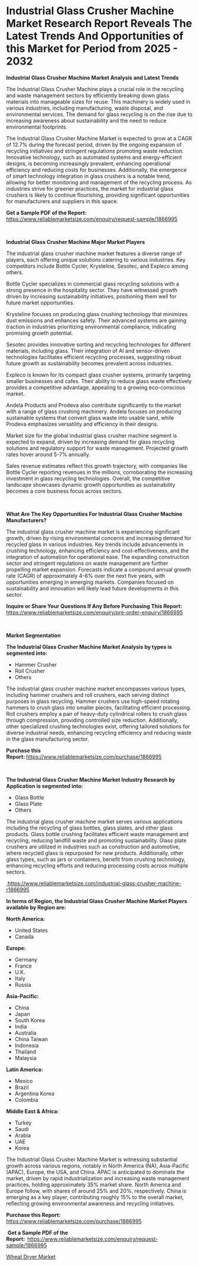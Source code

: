 <p><h1>Industrial Glass Crusher Machine Market Research Report Reveals The Latest Trends And Opportunities of this Market for Period from 2025 - 2032</h1></p><p><strong>Industrial Glass Crusher Machine Market Analysis and Latest Trends</strong></p>
<p><p>The Industrial Glass Crusher Machine plays a crucial role in the recycling and waste management sectors by efficiently breaking down glass materials into manageable sizes for reuse. This machinery is widely used in various industries, including manufacturing, waste disposal, and environmental services. The demand for glass recycling is on the rise due to increasing awareness about sustainability and the need to reduce environmental footprints.</p><p>The Industrial Glass Crusher Machine Market is expected to grow at a CAGR of 12.7% during the forecast period, driven by the ongoing expansion of recycling initiatives and stringent regulations promoting waste reduction. Innovative technology, such as automated systems and energy-efficient designs, is becoming increasingly prevalent, enhancing operational efficiency and reducing costs for businesses. Additionally, the emergence of smart technology integration in glass crushers is a notable trend, allowing for better monitoring and management of the recycling process. As industries strive for greener practices, the market for industrial glass crushers is likely to continue flourishing, providing significant opportunities for manufacturers and suppliers in this space.</p></p>
<p><strong>Get a Sample PDF of the Report:&nbsp;</strong> <a href="https://www.reliablemarketsize.com/enquiry/request-sample/1866995?utm_campaign=2993&utm_medium=2&utm_source=Github&utm_content=ia&utm_term=11042025&utm_id=industrial-glass-crusher-machine">https://www.reliablemarketsize.com/enquiry/request-sample/1866995</a></p>
<p>&nbsp;</p>
<p><strong>Industrial Glass Crusher Machine Major Market Players</strong></p>
<p><p>The industrial glass crusher machine market features a diverse range of players, each offering unique solutions catering to various industries. Key competitors include Bottle Cycler, Krysteline, Sesotec, and Expleco among others.</p><p>Bottle Cycler specializes in commercial glass recycling solutions with a strong presence in the hospitality sector. They have witnessed growth driven by increasing sustainability initiatives, positioning them well for future market opportunities.</p><p>Krysteline focuses on producing glass crushing technology that minimizes dust emissions and enhances safety. Their advanced systems are gaining traction in industries prioritizing environmental compliance, indicating promising growth potential.</p><p>Sesotec provides innovative sorting and recycling technologies for different materials, including glass. Their integration of AI and sensor-driven technologies facilitates efficient recycling processes, suggesting robust future growth as sustainability becomes prevalent across industries.</p><p>Expleco is known for its compact glass crusher systems, primarily targeting smaller businesses and cafes. Their ability to reduce glass waste effectively provides a competitive advantage, appealing to a growing eco-conscious market.</p><p>Andela Products and Prodeva also contribute significantly to the market with a range of glass crushing machinery. Andela focuses on producing sustainable systems that convert glass waste into usable sand, while Prodeva emphasizes versatility and efficiency in their designs.</p><p>Market size for the global industrial glass crusher machine segment is expected to expand, driven by increasing demand for glass recycling solutions and regulatory support for waste management. Projected growth rates hover around 5-7% annually.</p><p>Sales revenue estimates reflect this growth trajectory, with companies like Bottle Cycler reporting revenues in the millions, corroborating the increasing investment in glass recycling technologies. Overall, the competitive landscape showcases dynamic growth opportunities as sustainability becomes a core business focus across sectors.</p></p>
<p>&nbsp;</p>
<p><strong>What Are The Key Opportunities For Industrial Glass Crusher Machine Manufacturers?</strong></p>
<p><p>The industrial glass crusher machine market is experiencing significant growth, driven by rising environmental concerns and increasing demand for recycled glass in various industries. Key trends include advancements in crushing technology, enhancing efficiency and cost-effectiveness, and the integration of automation for operational ease. The expanding construction sector and stringent regulations on waste management are further propelling market expansion. Forecasts indicate a compound annual growth rate (CAGR) of approximately 4-6% over the next five years, with opportunities emerging in emerging markets. Companies focused on sustainability and innovation will likely lead future developments in this sector.</p></p>
<p><strong>Inquire or Share Your Questions If Any Before Purchasing This Report:</strong> <a href="https://www.reliablemarketsize.com/enquiry/pre-order-enquiry/1866995?utm_campaign=2993&utm_medium=2&utm_source=Github&utm_content=ia&utm_term=11042025&utm_id=industrial-glass-crusher-machine">https://www.reliablemarketsize.com/enquiry/pre-order-enquiry/1866995</a></p>
<p>&nbsp;</p>
<p><strong>Market Segmentation</strong></p>
<p><strong>The Industrial Glass Crusher Machine Market Analysis by types is segmented into:</strong></p>
<p><ul><li>Hammer Crusher</li><li>Roll Crusher</li><li>Others</li></ul></p>
<p><p>The industrial glass crusher machine market encompasses various types, including hammer crushers and roll crushers, each serving distinct purposes in glass recycling. Hammer crushers use high-speed rotating hammers to crush glass into smaller pieces, facilitating efficient processing. Roll crushers employ a pair of heavy-duty cylindrical rollers to crush glass through compression, providing controlled size reduction. Additionally, other specialized crushing technologies exist, offering tailored solutions for diverse industrial needs, enhancing recycling efficiency and reducing waste in the glass manufacturing sector.</p></p>
<p><strong>Purchase this Report:&nbsp;</strong><a href="https://www.reliablemarketsize.com/purchase/1866995?utm_campaign=2993&utm_medium=2&utm_source=Github&utm_content=ia&utm_term=11042025&utm_id=industrial-glass-crusher-machine">https://www.reliablemarketsize.com/purchase/1866995</a></p>
<p>&nbsp;</p>
<p><strong>The Industrial Glass Crusher Machine Market Industry Research by Application is segmented into:</strong></p>
<p><ul><li>Glass Bottle</li><li>Glass Plate</li><li>Others</li></ul></p>
<p><p>The industrial glass crusher machine market serves various applications including the recycling of glass bottles, glass plates, and other glass products. Glass bottle crushing facilitates efficient waste management and recycling, reducing landfill waste and promoting sustainability. Glass plate crushers are utilized in industries such as construction and automotive, where recycled glass is repurposed for new products. Additionally, other glass types, such as jars or containers, benefit from crushing technology, enhancing recycling efforts and reducing processing costs across multiple sectors.</p></p>
<p><a href="https://www.reliablemarketsize.com/industrial-glass-crusher-machine-r1866995?utm_campaign=2993&utm_medium=2&utm_source=Github&utm_content=ia&utm_term=11042025&utm_id=industrial-glass-crusher-machine">&nbsp;https://www.reliablemarketsize.com/industrial-glass-crusher-machine-r1866995</a></p>
<p><strong>In terms of Region, the Industrial Glass Crusher Machine Market Players available by Region are:</strong></p>
<p>
    <p> <strong> North America: </strong>
        <ul>
            <li>United States</li>
            <li>Canada</li>
        </ul>
        </p> 
    <p> <strong> Europe: </strong>
        <ul>
            <li>Germany</li>
            <li>France</li>
            <li>U.K.</li>
            <li>Italy</li>
            <li>Russia</li>
        </ul>
        </p> 
    <p> <strong> Asia-Pacific: </strong>
        <ul>
            <li>China</li>
            <li>Japan</li>
            <li>South Korea</li>
            <li>India</li>
            <li>Australia</li>
            <li>China Taiwan</li>
            <li>Indonesia</li>
            <li>Thailand</li>
            <li>Malaysia</li>
        </ul>
        </p> 
    <p> <strong> Latin America: </strong>
        <ul>
            <li>Mexico</li>
            <li>Brazil</li>
            <li>Argentina Korea</li>
            <li>Colombia</li>
        </ul>
        </p> 
    <p> <strong> Middle East & Africa: </strong>
        <ul>
            <li>Turkey</li>
            <li>Saudi</li>
            <li>Arabia</li>
            <li>UAE</li>
            <li>Korea</li>
        </ul>
    </p>
    </p>
<p><p>The Industrial Glass Crusher Machine Market is witnessing substantial growth across various regions, notably in North America (NA), Asia-Pacific (APAC), Europe, the USA, and China. APAC is anticipated to dominate the market, driven by rapid industrialization and increasing waste management practices, holding approximately 35% market share. North America and Europe follow, with shares of around 25% and 20%, respectively. China is emerging as a key player, contributing roughly 15% to the overall market, reflecting growing environmental awareness and recycling initiatives.</p></p>
<p><strong>Purchase this Report: </strong><a href="https://www.reliablemarketsize.com/purchase/1866995?utm_campaign=2993&utm_medium=2&utm_source=Github&utm_content=ia&utm_term=11042025&utm_id=industrial-glass-crusher-machine">https://www.reliablemarketsize.com/purchase/1866995</a></p>
<p>&nbsp;<strong>Get a Sample PDF of the Report:&nbsp;&nbsp;</strong><a href="https://www.reliablemarketsize.com/enquiry/request-sample/1866995?utm_campaign=2993&utm_medium=2&utm_source=Github&utm_content=ia&utm_term=11042025&utm_id=industrial-glass-crusher-machine">https://www.reliablemarketsize.com/enquiry/request-sample/1866995</a></p>
<p><strong></strong></p>
<p><p><a href="https://github.com/uripeachrii/Market-Research-Report-List-1/blob/main/wheat-dryer-market.md?utm_campaign=2993&utm_medium=2&utm_source=Github&utm_content=ia&utm_term=11042025&utm_id=industrial-glass-crusher-machine">Wheat Dryer Market</a></p></p>